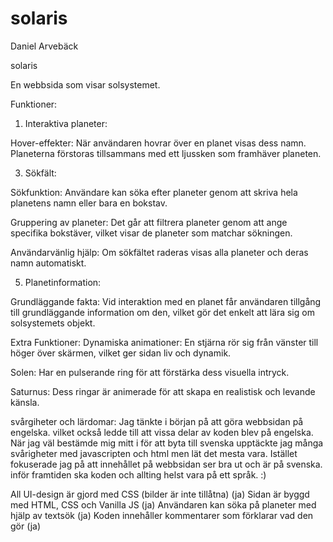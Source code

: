 # solaris
Daniel Arvebäck 

solaris

En webbsida som visar solsystemet.

Funktioner:

1. Interaktiva planeter:
   
Hover-effekter:
När användaren hovrar över en planet visas dess namn.
Planeterna förstoras tillsammans med ett ljussken som framhäver planeten.

3. Sökfält:
   
Sökfunktion:
Användare kan söka efter planeter genom att skriva hela planetens namn eller bara en bokstav.

Gruppering av planeter:
Det går att filtrera planeter genom att ange specifika bokstäver, vilket visar de planeter som matchar sökningen.

Användarvänlig hjälp:
Om sökfältet raderas visas alla planeter och deras namn automatiskt.

5. Planetinformation:
   
Grundläggande fakta:
Vid interaktion med en planet får användaren tillgång till grundläggande information om den, vilket gör det enkelt att lära sig om solsystemets objekt.

Extra Funktioner:
Dynamiska animationer:
En stjärna rör sig från vänster till höger över skärmen, vilket ger sidan liv och dynamik.

Solen:
Har en pulserande ring för att förstärka dess visuella intryck.

Saturnus:
Dess ringar är animerade för att skapa en realistisk och levande känsla.


svårgiheter och lärdomar:
Jag tänkte i början på att göra webbsidan på engelska. vilket också ledde till att vissa delar av koden blev på engelska. När jag väl bestämde mig mitt i för att byta till svenska upptäckte jag många svårigheter med javascripten och html men lät det mesta vara. Istället fokuserade jag på att innehållet på webbsidan ser bra ut och är på svenska. inför framtiden ska koden och allting helst vara på ett språk. 
:)

All UI-design är gjord med CSS (bilder är inte tillåtna)   (ja)
Sidan är byggd med HTML, CSS och Vanilla JS                (ja)
Användaren kan söka på planeter med hjälp av textsök       (ja)
Koden innehåller kommentarer som förklarar vad den gör     (ja)
